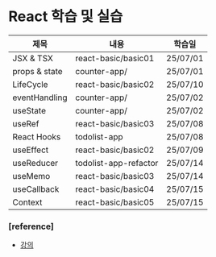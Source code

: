 # React 학습 및 실습

| 제목          | 내용                  | 학습일   |
| ------------- | --------------------- | -------- |
| JSX & TSX     | react-basic/basic01   | 25/07/01 |
| props & state | counter-app/          | 25/07/01 |
| LifeCycle     | react-basic/basic02   | 25/07/10 |
| eventHandling | counter-app/          | 25/07/02 |
| useState      | counter-app/          | 25/07/02 |
| useRef        | react-basic/basic03   | 25/07/08 |
| React Hooks   | todolist-app          | 25/07/08 |
| useEffect     | react-basic/basic02   | 25/07/09 |
| useReducer    | todolist-app-refactor | 25/07/14 |
| useMemo       | react-basic/basic03   | 25/07/14 |
| useCallback   | react-basic/basic04   | 25/07/15 |
| Context       | react-basic/basic05   | 25/07/15 |

### [reference]

- [강의](https://www.inflearn.com/course/%ED%95%9C%EC%9E%85-%EB%A6%AC%EC%95%A1%ED%8A%B8/dashboard)
